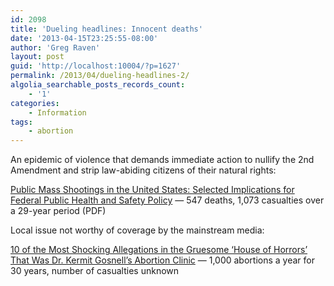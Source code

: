 ```yaml
---
id: 2098
title: 'Dueling headlines: Innocent deaths'
date: '2013-04-15T23:25:55-08:00'
author: 'Greg Raven'
layout: post
guid: 'http://localhost:10004/?p=1627'
permalink: /2013/04/dueling-headlines-2/
algolia_searchable_posts_records_count:
    - '1'
categories:
    - Information
tags:
    - abortion
---
```


An epidemic of violence that demands immediate action to nullify the 2nd Amendment and strip law-abiding citizens of their natural rights:  
  
[Public Mass Shootings in the United States: Selected Implications for Federal Public Health and Safety Policy](http://www.fas.org/sgp/crs/misc/R43004.pdf) — 547 deaths, 1,073 casualties over a 29-year period (PDF)

Local issue not worthy of coverage by the mainstream media:

[10 of the Most Shocking Allegations in the Gruesome ‘House of Horrors’ That Was Dr. Kermit Gosnell’s Abortion Clinic](https://www.theblaze.com/news/2013/04/12/10-of-the-most-shocking-allegations-in-the-gruesome-house-of-horrors-that-was-dr-kermit-gosnells-abortion-clinic-warning-graphic) — 1,000 abortions a year for 30 years, number of casualties unknown